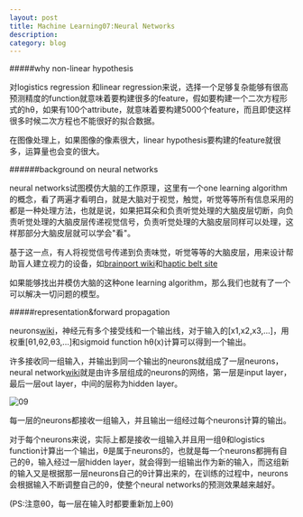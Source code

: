 ```yaml
---
layout: post
title: Machine Learning07:Neural Networks
description: 
category: blog
---
```


#####why non-linear hypothesis

对logistics regression 和linear regression来说，选择一个足够复杂能够有很高预测精度的function就意味着要构建很多的feature，假如要构建一个二次方程形式的hθ，如果有100个attribute，就意味着要构建5000个feature，而且即使这样很多时候二次方程也不能很好的拟合数据。

在图像处理上，如果图像的像素很大，linear hypothesis要构建的feature就很多，运算量也会变的很大。

######background on neural networks

neural networks试图模仿大脑的工作原理，这里有一个one learning algorithm的概念，看了两遍才看明白，就是大脑对于视觉，触觉，听觉等等所有信息采用的都是一种处理方法，也就是说，如果把耳朵和负责听觉处理的大脑皮层切断，向负责听觉处理的大脑皮层传递视觉信号，负责听觉处理的大脑皮层同样可以处理，这样那部分大脑皮层就可以学会"看"。

基于这一点，有人将视觉信号传递到负责味觉，听觉等等的大脑皮层，用来设计帮助盲人建立视力的设备，如[brainport wiki](http://en.wikipedia.org/wiki/Brainport)和[haptic belt site](http://beagleboard.org/project/BlindLeadingBlind/)

如果能够找出并模仿大脑的这种one learning algorithm，那么我们也就有了一个可以解决一切问题的模型。

#####representation&forward propagation

neurons[wiki](http://en.wikipedia.org/wiki/Neuron)，神经元有多个接受线和一个输出线，对于输入的[x1,x2,x3,...]，用权重[θ1,θ2,θ3,...]和sigmoid function hθ(x)计算可以得到一个输出。

许多接收同一组输入，并输出到同一个输出的neurons就组成了一层neurons，neural network[wiki](http://en.wikipedia.org/wiki/Artificial_neural_network)就是由许多层组成的neurons的网络，第一层是input layer，最后一层out layer，中间的层称为hidden layer。

![09](http://picturereq.herokuapp.com/images/coursera/ml_neural_networks.png)

每一层的neurons都接收一组输入，并且输出一组经过每个neurons计算的输出。

对于每个neurons来说，实际上都是接收一组输入并且用一组θ和logistics function计算出一个输出，θ是属于neurons的，也就是每一个neurons都拥有自己的θ，输入经过一层hidden layer，就会得到一组输出作为新的输入，而这组新的输入又是根据那一层neurons自己的θ计算出来的，在训练的过程中，neurons会根据输入不断调整自己的θ，使整个neural networks的预测效果越来越好。

(PS:注意θ0，每一层在输入时都要重新加上θ0)